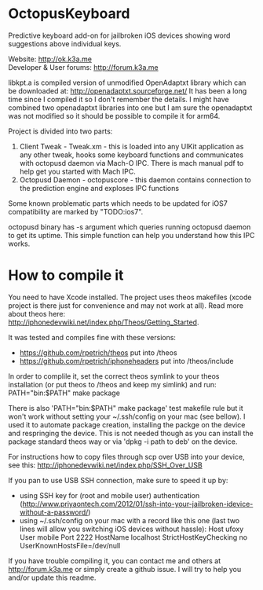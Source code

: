OctopusKeyboard
===============

Predictive keyboard add-on for jailbroken iOS devices showing word suggestions above individual keys.

Website: http://ok.k3a.me <br/>
Developer & User forums: http://forum.k3a.me

libkpt.a is compiled version of unmodified OpenAdaptxt library which can be downloaded at:
http://openadaptxt.sourceforge.net/
It has been a long time since I compiled it so I don't remember the details. I might have combined two openadaptxt libraries into one but I am sure the openadaptxt was not modified so it should be possible to compile it for arm64.

Project is divided into two parts:
 1. Client Tweak - Tweak.xm - this is loaded into any UIKit application as any other tweak, hooks some keyboard functions and communicates with octopusd daemon via Mach-O IPC. There is mach manual pdf to help get you started with Mach IPC.
 2. Octopusd Daemon - octopuscore - this daemon contains connection to the prediction engine and exploses IPC functions

Some known problematic parts which needs to be updated for iOS7 compatibility are marked by "TODO:ios7".

octopusd binary has -s argument which queries running octopusd daemon to get its uptime. 
This simple function can help you understand how this IPC works.

How to compile it
=================

You need to have Xcode installed. The project uses theos makefiles (xcode project is there just for convenience and may not work at all).
Read  more about theos here: http://iphonedevwiki.net/index.php/Theos/Getting_Started.

It was tested and compiles fine with these versions:<br/>
 - https://github.com/rpetrich/theos put into /theos
 - https://github.com/rpetrich/iphoneheaders put into /theos/include

In order to complile it, set the correct theos symlink to your theos installation (or put theos to /theos and keep my simlink) and run:
PATH="bin:$PATH" make package

There is also 'PATH="bin:$PATH" make package' test makefile rule but it won't work without setting your ~/.ssh/config on your mac (see bellow).
I used it to automate package creation, installing the packge on the device and respringing the device.
This is not needed though as you can install the package standard theos way or via 'dpkg -i path to deb' on the device.

For instructions how to copy files through scp over USB into your device, see this:
http://iphonedevwiki.net/index.php/SSH_Over_USB

If you pan to use USB SSH connection, make sure to speed it up by:
 - using SSH key for (root and mobile user) authentication (http://www.priyaontech.com/2012/01/ssh-into-your-jailbroken-idevice-without-a-password/)
 - using ~/.ssh/config on your mac with a record like this one (last two lines will allow you switching iOS devices without hassle):
  Host ufoxy
  User mobile
  Port 2222
  HostName localhost
  StrictHostKeyChecking no
  UserKnownHostsFile=/dev/null

If you have trouble compiling it, you can contact me and others at http://forum.k3a.me or simply create a github issue. I will try to help you and/or update this readme.
